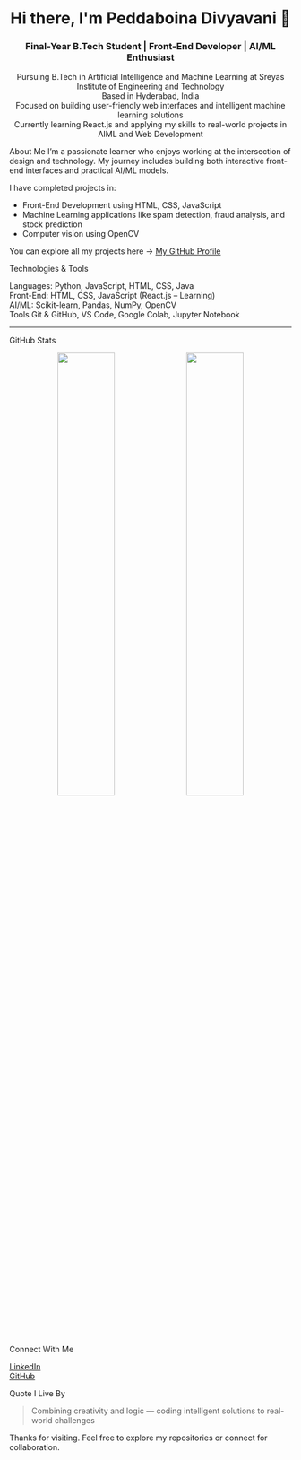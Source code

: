 <h1 align="center">Hi there, I'm Peddaboina Divyavani 👋</h1>
<h3 align="center">Final-Year B.Tech Student | Front-End Developer | AI/ML Enthusiast</h3>

<p align="center">
Pursuing B.Tech in Artificial Intelligence and Machine Learning at Sreyas Institute of Engineering and Technology  
<br>
Based in Hyderabad, India  
<br>
Focused on building user-friendly web interfaces and intelligent machine learning solutions  
<br>
Currently learning React.js and applying my skills to real-world projects in AIML and Web Development  
</p>

About Me
I’m a passionate learner who enjoys working at the intersection of design and technology. My journey includes building both interactive front-end interfaces and practical AI/ML models.

I have completed projects in:
- Front-End Development using HTML, CSS, JavaScript
- Machine Learning applications like spam detection, fraud analysis, and stock prediction
- Computer vision using OpenCV

You can explore all my projects here → [My GitHub Profile](https://github.com/DivyavaniPeddaboina)

Technologies & Tools

Languages: Python, JavaScript, HTML, CSS, Java  
Front-End: HTML, CSS, JavaScript (React.js – Learning)  
AI/ML: Scikit-learn, Pandas, NumPy, OpenCV  
Tools Git & GitHub, VS Code, Google Colab, Jupyter Notebook  

---

GitHub Stats

<p align="center">
  <img src="https://github-readme-stats.vercel.app/api?username=DivyavaniPeddaboina&show_icons=true&theme=radical" width="45%" />
  <img src="https://github-readme-stats.vercel.app/api/top-langs/?username=DivyavaniPeddaboina&layout=compact&theme=radical" width="45%" />
</p>



Connect With Me

[LinkedIn](https://www.linkedin.com/in/divyavani-peddaboina-5b5375282/)  
[GitHub](https://github.com/DivyavaniPeddaboina)



Quote I Live By

> Combining creativity and logic — coding intelligent solutions to real-world challenges


Thanks for visiting. Feel free to explore my repositories or connect for collaboration.
